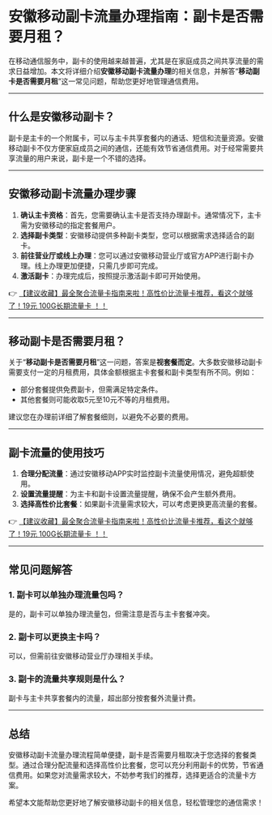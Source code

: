 # 安徽移动副卡流量办理指南：副卡是否需要月租？

在移动通信服务中，副卡的使用越来越普遍，尤其是在家庭成员之间共享流量的需求日益增加。本文将详细介绍**安徽移动副卡流量办理**的相关信息，并解答“**移动副卡是否需要月租**”这一常见问题，帮助您更好地管理通信费用。

---

## 什么是安徽移动副卡？

副卡是主卡的一个附属卡，可以与主卡共享套餐内的通话、短信和流量资源。安徽移动副卡不仅方便家庭成员之间的通信，还能有效节省通信费用。对于经常需要共享流量的用户来说，副卡是一个不错的选择。

---

## 安徽移动副卡流量办理步骤

1. **确认主卡资格**：首先，您需要确认主卡是否支持办理副卡。通常情况下，主卡需为安徽移动的指定套餐用户。
2. **选择副卡类型**：安徽移动提供多种副卡类型，您可以根据需求选择适合的副卡。
3. **前往营业厅或线上办理**：您可以通过安徽移动营业厅或官方APP进行副卡办理。线上办理更加便捷，只需几步即可完成。
4. **激活副卡**：办理完成后，按照提示激活副卡即可开始使用。

👉 [【建议收藏】最全聚合流量卡指南来啦！高性价比流量卡推荐，看这个就够了！19元 100G长期流量卡 ！！](https://bit.ly/Liuliangka)

---

## 移动副卡是否需要月租？

关于“**移动副卡是否需要月租**”这一问题，答案是**视套餐而定**。大多数安徽移动副卡需要支付一定的月租费用，具体金额根据主卡套餐和副卡类型有所不同。例如：

- 部分套餐提供免费副卡，但需满足特定条件。
- 其他套餐则可能收取5元至10元不等的月租费用。

建议您在办理前详细了解套餐细则，以避免不必要的费用。

---

## 副卡流量的使用技巧

1. **合理分配流量**：通过安徽移动APP实时监控副卡流量使用情况，避免超额使用。
2. **设置流量提醒**：为主卡和副卡设置流量提醒，确保不会产生额外费用。
3. **选择高性价比套餐**：如果副卡流量需求较大，可以考虑更换更高流量的套餐。

👉 [【建议收藏】最全聚合流量卡指南来啦！高性价比流量卡推荐，看这个就够了！19元 100G长期流量卡 ！！](https://bit.ly/Liuliangka)

---

## 常见问题解答

### 1. 副卡可以单独办理流量包吗？
是的，副卡可以单独办理流量包，但需注意是否与主卡套餐冲突。

### 2. 副卡可以更换主卡吗？
可以，但需前往安徽移动营业厅办理相关手续。

### 3. 副卡的流量共享规则是什么？
副卡与主卡共享套餐内的流量，超出部分按套餐外流量计费。

---

## 总结

安徽移动副卡流量办理流程简单便捷，副卡是否需要月租取决于您选择的套餐类型。通过合理分配流量和选择高性价比套餐，您可以充分利用副卡的优势，节省通信费用。如果您对流量需求较大，不妨参考我们的推荐，选择更适合的流量卡方案。

希望本文能帮助您更好地了解安徽移动副卡的相关信息，轻松管理您的通信需求！